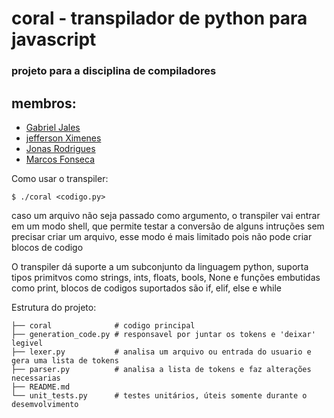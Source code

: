 # coral - transpilador de python para javascript

### projeto para a disciplina de compiladores
membros:
--------
* [Gabriel Jales](https://github.com/gabrieljales)
* [jefferson Ximenes](https://github.com/jeffersonximeness)
* [Jonas Rodrigues](https://github.com/jonis69)
* [Marcos Fonseca](https://github.com/marcosfnsc)

Como usar o transpiler:
```console
$ ./coral <codigo.py>
```
caso um arquivo não seja passado como argumento, o transpiler vai entrar
em um modo shell, que permite testar a conversão de alguns intruções
sem precisar criar um arquivo, esse modo é mais limitado pois não
pode criar blocos de codigo

O transpiler dá suporte a um subconjunto da linguagem python, suporta tipos
primitvos como strings, ints, floats, bools, None e funções embutidas como print,
blocos de codigos suportados são if, elif, else e while

Estrutura do projeto:
```
├── coral              # codigo principal
├── generation_code.py # responsavel por juntar os tokens e 'deixar' legivel
├── lexer.py           # analisa um arquivo ou entrada do usuario e gera uma lista de tokens
├── parser.py          # analisa a lista de tokens e faz alterações necessarias
├── README.md
└── unit_tests.py      # testes unitários, úteis somente durante o desemvolvimento
```
